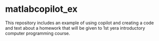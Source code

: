 # matlabcopilot_ex
This repository includes an example of using copilot and creating a code and text about a homework that will be given to 1st yera introductory computer programming course.
